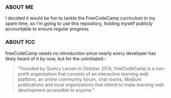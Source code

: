### ABOUT ME
I decided it would be fun to tackle the FreeCodeCamp curriculum in my spare time, so I'm going to use this repository, holding myself publicly accountable to ensure regular progress.

### ABOUT fCC
freeCodeCamp needs no introduction since nearly every developer has likely heard of it by now, but for the uninitiated:-

> "Founded by Quincy Larson in October 2014, freeCodeCamp is a non-profit organization that consists of an interactive learning web platform, an online community forum, chat rooms, Medium publications and local organizations that intend to make learning web development accessible to anyone."
